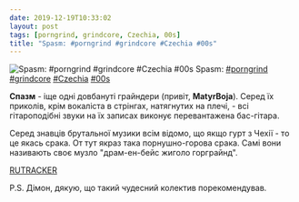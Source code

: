 ```yaml
---
date: 2019-12-19T10:33:02
layout: post
tags: [porngrind, grindcore, Czechia, 00s]
title: "Spasm: #porngrind #grindcore #Czechia #00s"
---
```

![Spasm: #porngrind #grindcore #Czechia #00s](/assets/photos/photo_824@19-12-2019_10-33-02.jpg)
Spasm: [#porngrind](/tags/#porngrind) [#grindcore](/tags/#grindcore) [#Czechia](/tags/#Czechia) [#00s](/tags/#00s)

**Спазм** - іще одні довбануті грайндери (привіт, **MatyrBoja**). Серед їх приколів, крім вокаліста в стрінгах, натягнутих на плечі, - всі гітароподібні звуки на їх записах виконує перевантажена бас-гітара.

Серед знавців брутальної музики всім відомо, що якщо гурт з Чехії - то це якась срака. От тут якраз така порнушно-горова срака. Самі вони називають своє музло &quot;драм-ен-бейс жиголо горграйнд&quot;.

[RUTRACKER](https://rutracker.org/forum/viewtopic.php?t=3789530) 

P.S. Дімон, дякую, що такий чудесний колектив порекомендував.